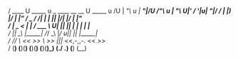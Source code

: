 /   ____    U _____ u    _      ____    __  __  U _____ u 
/U |  _"\ u \| ___"|/U  /"\  u |  _"\ U|' \/ '|u\| ___"|/ 
/ \| |_) |/  |  _|"   \/ _ \/ /| | | |\| |\/| |/ |  _|"   
/  |  _ <    | |___   / ___ \ U| |_| |\| |  | |  | |___   
/  |_| \_\   |_____| /_/   \_\ |____/ u|_|  |_|  |_____|  
/  //   \\_  <<   >>  \\    >>  |||_  <<,-,,-.   <<   >>  
/ (__)  (__)(__) (__)(__)  (__)(__)_)  (./  \.) (__) (__) 

